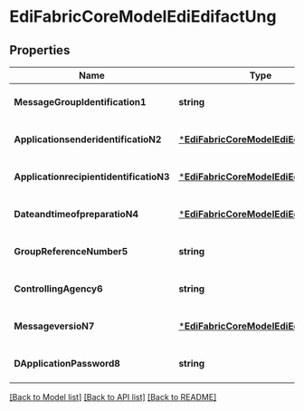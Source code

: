 # EdiFabricCoreModelEdiEdifactUng

## Properties
Name | Type | Description | Notes
------------ | ------------- | ------------- | -------------
**MessageGroupIdentification1** | **string** |  | [optional] [default to null]
**ApplicationsenderidentificatioN2** | [***EdiFabricCoreModelEdiEdifactS006**](EdiFabric.Core.Model.Edi.Edifact.S006.md) |  | [optional] [default to null]
**ApplicationrecipientidentificatioN3** | [***EdiFabricCoreModelEdiEdifactS007**](EdiFabric.Core.Model.Edi.Edifact.S007.md) |  | [optional] [default to null]
**DateandtimeofpreparatioN4** | [***EdiFabricCoreModelEdiEdifactS004**](EdiFabric.Core.Model.Edi.Edifact.S004.md) |  | [optional] [default to null]
**GroupReferenceNumber5** | **string** |  | [optional] [default to null]
**ControllingAgency6** | **string** |  | [optional] [default to null]
**MessageversioN7** | [***EdiFabricCoreModelEdiEdifactS008**](EdiFabric.Core.Model.Edi.Edifact.S008.md) |  | [optional] [default to null]
**DApplicationPassword8** | **string** |  | [optional] [default to null]

[[Back to Model list]](../README.md#documentation-for-models) [[Back to API list]](../README.md#documentation-for-api-endpoints) [[Back to README]](../README.md)



